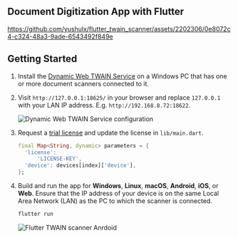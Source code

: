 ## Document Digitization App with Flutter 

https://github.com/yushulx/flutter_twain_scanner/assets/2202306/0e8072c4-c324-48a3-9ade-6543492f849e

## Getting Started
1. Install the [Dynamic Web TWAIN Service](https://www.dynamsoft.com/codepool/downloads/DynamsoftServiceSetup.msi) on a Windows PC that has one or more document scanners connected to it.
2. Visit `http://127.0.0.1:18625/` in your browser and replace `127.0.0.1` with your LAN IP address. E.g. `http://192.168.8.72:18622`.
    
    ![Dynamic Web TWAIN Service configuration](https://www.dynamsoft.com/codepool/img/2023/09/dynamsoft-service-ip-configuration.png)

3. Request a [trial license](https://www.dynamsoft.com/customer/license/trialLicense/?product=dcv&package=cross-platform) and update the license in `lib/main.dart`.
    
    ```dart
    final Map<String, dynamic> parameters = {
      'license':
          'LICENSE-KEY',
      'device': devices[index]['device'],
    };
    ```
4. Build and run the app for **Windows**, **Linux**, **macOS**, **Android**, **iOS**, or **Web**. Ensure that the IP address of your device is on the same Local Area Network (LAN) as the PC to which the scanner is connected.
    
    ```dart
    flutter run
    ```
    
    ![Flutter TWAIN scanner Anrdoid](https://www.dynamsoft.com/codepool/img/2023/09/flutter-twain-scanner-android.jpg)